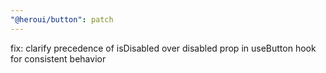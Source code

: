 ```yaml
---
"@heroui/button": patch
---
```


fix: clarify precedence of isDisabled over disabled prop in useButton hook for consistent behavior
